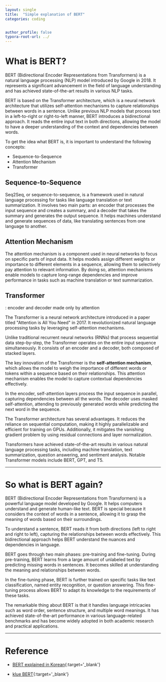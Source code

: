 ```yaml
---
layout: single
title:  "Simple explanation of BERT"
categories: coding


author_profile: false
typora-root-url: ../
---
```


# What is BERT?

BERT (Bidirectional Encoder Representations from Transformers) is a natural language processing (NLP) model introduced by Google in 2018. It represents a significant advancement in the field of language understanding and has achieved state-of-the-art results in various NLP tasks.

BERT is based on the Transformer architecture, which is a neural network architecture that utilizes self-attention mechanisms to capture relationships between words in a sentence. Unlike previous NLP models that process text in a left-to-right or right-to-left manner, BERT introduces a bidirectional approach. It reads the entire input text in both directions, allowing the model to have a deeper understanding of the context and dependencies between words.

To get the idea what BERT is, it is important to understand the following concepts: 

* Sequence-to-Sequence
* Attention Mechanism
* Transformer 



## Sequence-to-Sequence

Seq2Seq, or sequence-to-sequence, is a framework used in natural language processing for tasks like language translation or text summarization. It involves two main parts: an encoder that processes the input sequence and creates a summary, and a decoder that takes the summary and generates the output sequence. It helps machines understand and generate sequences of data, like translating sentences from one language to another.



## Attention Mechanism

The attention mechanism is a component used in neural networks to focus on specific parts of input data. It helps models assign different weights or importance to different elements in a sequence, allowing them to selectively pay attention to relevant information. By doing so, attention mechanisms enable models to capture long-range dependencies and improve performance in tasks such as machine translation or text summarization.



## Transformer

: encoder and decoder made only by attention

The Transformer is a neural network architecture introduced in a paper titled "Attention is All You Need" in 2017. It revolutionized natural language processing tasks by leveraging self-attention mechanisms.

Unlike traditional recurrent neural networks (RNNs) that process sequential data step-by-step, the Transformer operates on the entire input sequence simultaneously. It consists of an encoder and a decoder, both composed of stacked layers.

The key innovation of the Transformer is the **self-attention mechanism**, which allows the model to weigh the importance of different words or tokens within a sequence based on their relationships. This attention mechanism enables the model to capture contextual dependencies effectively.

In the encoder, self-attention layers process the input sequence in parallel, capturing dependencies between all the words. The decoder uses masked self-attention, attending to previously generated words while predicting the next word in the sequence.

The Transformer architecture has several advantages. It reduces the reliance on sequential computation, making it highly parallelizable and efficient for training on GPUs. Additionally, it mitigates the vanishing gradient problem by using residual connections and layer normalization.

Transformers have achieved state-of-the-art results in various natural language processing tasks, including machine translation, text summarization, question answering, and sentiment analysis. Notable Transformer models include BERT, GPT, and T5.



---

# So what is BERT again?

BERT (Bidirectional Encoder Representations from Transformers) is a powerful language model developed by Google. It helps computers understand and generate human-like text. BERT is special because it considers the context of words in a sentence, allowing it to grasp the meaning of words based on their surroundings.

To understand a sentence, BERT reads it from both directions (left to right and right to left), capturing the relationships between words effectively. This bidirectional approach helps BERT understand the nuances and dependencies in language.

BERT goes through two main phases: pre-training and fine-tuning. During pre-training, BERT learns from a large amount of unlabeled text by predicting missing words in sentences. It becomes skilled at understanding the meaning and relationships between words.

In the fine-tuning phase, BERT is further trained on specific tasks like text classification, named entity recognition, or question answering. This fine-tuning process allows BERT to adapt its knowledge to the requirements of these tasks.

The remarkable thing about BERT is that it handles language intricacies such as word order, sentence structure, and multiple word meanings. It has achieved state-of-the-art performance in various language-related benchmarks and has become widely adopted in both academic research and practical applications.



---

# Reference

* [BERT explained in Korean](https://wikidocs.net/31379){:target='_blank'}

* [klue BERT](https://huggingface.co/klue/bert-base){:target='_blank'}



